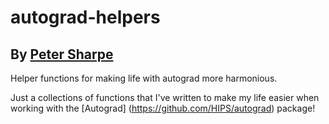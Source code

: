 # autograd-helpers
## By [Peter Sharpe](https://peterdsharpe.github.io)

 Helper functions for making life with autograd more harmonious.

Just a collections of functions that I've written to make my life easier when working with the [Autograd] (https://github.com/HIPS/autograd) package!
